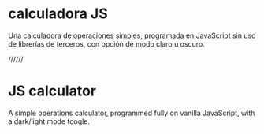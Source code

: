 # calculadora JS

Una calculadora de operaciones simples, programada en JavaScript sin uso de librerías de terceros,
con opción de modo claro u oscuro.

//////

# JS calculator

A simple operations calculator, programmed fully on vanilla JavaScript,
with a dark/light mode toogle.

